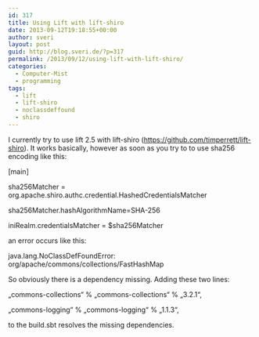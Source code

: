 ```yaml
---
id: 317
title: Using Lift with lift-shiro
date: 2013-09-12T19:18:55+00:00
author: sveri
layout: post
guid: http://blog.sveri.de/?p=317
permalink: /2013/09/12/using-lift-with-lift-shiro/
categories:
  - Computer-Mist
  - programming
tags:
  - lift
  - lift-shiro
  - noclassdeffound
  - shiro
---
```

I currently try to use lift 2.5 with lift-shiro (https://github.com/timperrett/lift-shiro). It works basically, however as soon as you try to to use sha256 encoding like this:
  
[main]
  
sha256Matcher = org.apache.shiro.authc.credential.HashedCredentialsMatcher
  
sha256Matcher.hashAlgorithmName=SHA-256
  
iniRealm.credentialsMatcher = $sha256Matcher

an error occurs like this:
  
java.lang.NoClassDefFoundError: org/apache/commons/collections/FastHashMap

So obviously there is a dependency missing. Adding these two lines:
  
&#8222;commons-collections&#8220; % &#8222;commons-collections&#8220; % &#8222;3.2.1&#8220;,
  
&#8222;commons-logging&#8220; % &#8222;commons-logging&#8220; % &#8222;1.1.3&#8220;,
  
to the build.sbt resolves the missing dependencies.